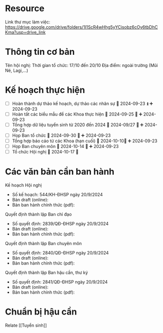 # Resource
Link thư mục làm việc: https://drive.google.com/drive/folders/1I1ScR4wHhg5yYCisobz6cOy6tbDhCKma?usp=drive_link

# Thông tin cơ bản
Tên hội nghị: 
Thời gian tổ chức: 17/10 đến 20/10
Địa điểm: ngoài trường (Mũi Né, Lagi,...)

# Kế hoạch thực hiện
- [ ] Hoàn thành dự thảo kế hoạch, dự thảo các nhân sự 📅 2024-09-23 ⏫ ➕ 2024-09-23  
- [ ] Hoàn tất các biểu mẫu để các Khoa thực hiện 📅 2024-09-25 🔼  ➕ 2024-09-23 
- [ ] Tổng hợp dữ liệu tuyển sinh từ 2020 đến 2024 📅 2024-09/27 🔽  ➕ 2024-09-23 
- [ ] Họp Ban tổ chức 📅 2024-09-30 🔺  ➕ 2024-09-23 
- [ ] Tổng hợp báo cáo từ các Khoa (hạn cuối) 📅 2024-10-10🔼  ➕ 2024-09-23 
- [ ] Họp Ban chuyên môn 📅 2024-10-14 🔺  ➕ 2024-09-23 
- [ ] Tổ chức Hội nghị 📅 2024-10-17 🔺 

# Các văn bản cần ban hành
Kế hoạch Hội nghị
- Số kế hoạch: 544/KH-ĐHSP ngày 20/9/2024
- Bản draft (online):
- Bản ban hành chính thức (pdf):

Quyết định thành lập Ban chỉ đạo
- Số quyết định: 2839/QĐ-ĐHSP ngày 20/9/2024
- Bản draft (online):
- Bản ban hành chính thức (pdf):

Quyết định thành lập Ban chuyên môn
- Số quyết định: 2840/QĐ-ĐHSP ngày 20/9/2024
- Bản draft (online):
- Bản ban hành chính thức (pdf):

Quyết định thành lập Ban hậu cần, thư ký
- Số quyết định: 2841/QĐ-ĐHSP ngày 20/9/2024
- Bản draft (online):
- Bản ban hành chính thức (pdf):

# Chuẩn bị hậu cần

Relate [[Tuyển sinh]]
